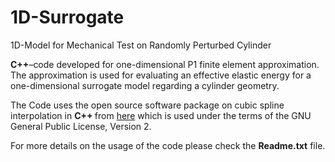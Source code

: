 # 1D-Surrogate
1D-Model for Mechanical Test on Randomly Perturbed Cylinder

**C++**–code developed for one-dimensional P1 finite element approximation. The approximation is used for evaluating an effective elastic energy for a one-dimensional surrogate model regarding a cylinder geometry. 

The Code uses the open source software package on cubic spline interpolation in <b> C++ </b> from <a href ="https://kluge.in-chemnitz.de/opensource/spline/">here</a> which is used under the terms of the GNU General Public License, Version 2.

For more details on the usage of the code please check the **Readme.txt** file.

